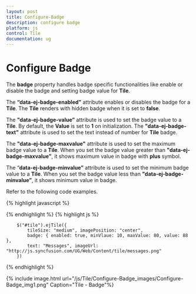 ```yaml
---
layout: post
title: Configure-Badge
description: configure badge
platform: js
control: Tile
documentation: ug
---
```


# Configure Badge

The **badge** property handles badge specific functionalities like enable or disable the badge and setting badge value for **Tile**.

The **“data-ej-badge-enabled”** attribute enables or disables the badge for a **Tile**. The **Tile** renders with hidden badge when it is set to **false**.

The **"data-ej-badge-value”** attribute is used to set the badge value to a **Tile**. By default, the **Value** is set to **1** on initialization. The **"data-ej-badge-text"** attribute is used to set the text instead of number for **Tile** badge. 

The **"data-ej-badge-maxvalue"** attribute is used to set the maximum badge value to a **Tile**. When you set the badge value greater than **"data-ej-badge-maxvalue”**, it shows maximum value in badge with **plus** symbol. 

The “**data-ej-badge-minvalue”** attribute is used to set the minimum badge value to a **Tile**. When you set the badge value less than **"data-ej-badge-minvalue”**, it shows minimum value in badge.

Refer to the following code examples.

{% highlight javascript %}
    <div id="tile"></div>
{% endhighlight %}
{% highlight js %}

        $("#tile").ejTile({
            tileSize: "medium", imagePosition: "center",
            badge: { enabled: true, minVlaue: 10, maxValue: 80, value: 88 },
            text: "Messages", imageUrl: "http://js.syncfusion.com/UG/Web/Content/tile/messages.png"
        })

{% endhighlight %}



{% include image.html url="/js/Tile/Configure-Badge_images/Configure-Badge_img1.png" Caption="Tile - Badge"%}

